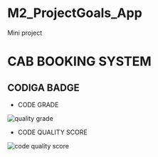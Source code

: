 # M2_ProjectGoals_App
Mini project
# CAB BOOKING SYSTEM
## CODIGA BADGE
  
  - CODE GRADE
  
   ![quality grade](https://api.codiga.io/project/32003/status/svg)
  
  - CODE QUALITY SCORE

   ![code quality score](https://api.codiga.io/project/32003/score/svg)
   

